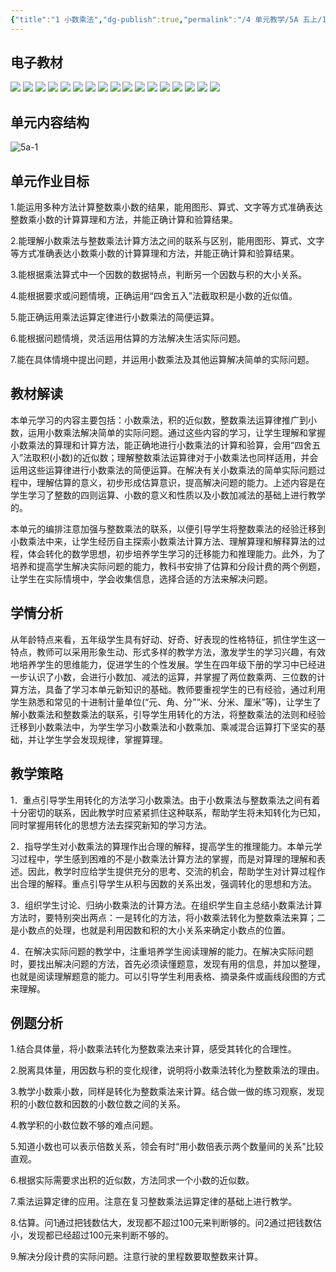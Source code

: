 ```yaml
---
{"title":"1 小数乘法","dg-publish":true,"permalink":"/4 单元教学/5A 五上/1 小数乘法/","dgPassFrontmatter":true,"noteIcon":""}
---
```



## 电子教材

<p class="grid-4">
	<img loading="lazy" decoding="async" src="https://book.pep.com.cn/1221001501141/files/mobile/8.jpg">
	<img loading="lazy" decoding="async" src="https://book.pep.com.cn/1221001501141/files/mobile/9.jpg">
	<img loading="lazy" decoding="async" src="https://book.pep.com.cn/1221001501141/files/mobile/10.jpg">
	<img loading="lazy" decoding="async" src="https://book.pep.com.cn/1221001501141/files/mobile/11.jpg">
	<img loading="lazy" decoding="async" src="https://book.pep.com.cn/1221001501141/files/mobile/12.jpg">
	<img loading="lazy" decoding="async" src="https://book.pep.com.cn/1221001501141/files/mobile/13.jpg">
	<img loading="lazy" decoding="async" src="https://book.pep.com.cn/1221001501141/files/mobile/14.jpg">
	<img loading="lazy" decoding="async" src="https://book.pep.com.cn/1221001501141/files/mobile/15.jpg">
	<img loading="lazy" decoding="async" src="https://book.pep.com.cn/1221001501141/files/mobile/16.jpg">
	<img loading="lazy" decoding="async" src="https://book.pep.com.cn/1221001501141/files/mobile/17.jpg">
	<img loading="lazy" decoding="async" src="https://book.pep.com.cn/1221001501141/files/mobile/18.jpg">
	<img loading="lazy" decoding="async" src="https://book.pep.com.cn/1221001501141/files/mobile/19.jpg">
	<img loading="lazy" decoding="async" src="https://book.pep.com.cn/1221001501141/files/mobile/20.jpg">
	<img loading="lazy" decoding="async" src="https://book.pep.com.cn/1221001501141/files/mobile/21.jpg">
	<img loading="lazy" decoding="async" src="https://book.pep.com.cn/1221001501141/files/mobile/22.jpg">
	<img loading="lazy" decoding="async" src="https://book.pep.com.cn/1221001501141/files/mobile/23.jpg">
	<img loading="lazy" decoding="async" src="https://book.pep.com.cn/1221001501141/files/mobile/24.jpg">
</p>

## 单元内容结构

![5a-1](https://r2.edui123.com/2023/04/5a-1.png)

## 单元作业目标

1.能运用多种方法计算整数乘小数的结果，能用图形、算式、文字等方式准确表达整数乘小数的计算算理和方法，并能正确计算和验算结果。

2.能理解小数乘法与整数乘法计算方法之间的联系与区别，能用图形、算式、文字等方式准确表达小数乘小数的计算算理和方法，并能正确计算和验算结果。

3.能根据乘法算式中一个因数的数据特点，判断另一个因数与积的大小关系。

4.能根据要求或问题情境，正确运用“四舍五入”法截取积是小数的近似值。

5.能正确运用乘法运算定律进行小数乘法的简便运算。

6.能根据问题情境，灵活运用估算的方法解决生活实际问题。

7.能在具体情境中提出问题，并运用小数乘法及其他运算解决简单的实际问题。

## 教材解读

本单元学习的内容主要包括：小数乘法，积的近似数，整数乘法运算律推广到小数，运用小数乘法解决简单的实际问题。通过这些内容的学习，让学生理解和掌握小数乘法的算理和计算方法，能正确地进行小数乘法的计算和验算，会用“四舍五入”法取积(小数)的近似数；理解整数乘法运算律对于小数乘法也同样适用，并会运用这些运算律进行小数乘法的简便运算。在解决有关小数乘法的简单实际问题过程中，理解估算的意义，初步形成估算意识，提高解决问题的能力。上述内容是在学生学习了整数的四则运算、小数的意义和性质以及小数加减法的基础上进行教学的。

本单元的编排注意加强与整数乘法的联系，以便引导学生将整数乘法的经验迁移到小数乘法中来，让学生经历自主探索小数乘法计算方法、理解算理和解释算法的过程，体会转化的数学思想，初步培养学生学习的迁移能力和推理能力。此外，为了培养和提高学生解决实际问题的能力，教科书安排了估算和分段计费的两个例题，让学生在实际情境中，学会收集信息，选择合适的方法来解决问题。

## 学情分析

从年龄特点来看，五年级学生具有好动、好奇、好表现的性格特征，抓住学生这一特点，教师可以采用形象生动、形式多样的教学方法，激发学生的学习兴趣，有效地培养学生的思维能力，促进学生的个性发展。学生在四年级下册的学习中已经进一步认识了小数，会进行小数加、减法的运算，并掌握了两位数乘两、三位数的计算方法，具备了学习本单元新知识的基础。教师要重视学生的已有经验，通过利用学生熟悉和常见的十进制计量单位(“元、角、分”“米、分米、厘米”等)，让学生了解小数乘法和整数乘法的联系，引导学生用转化的方法，将整数乘法的法则和经验迁移到小数乘法中，为学生学习小数乘法和小数乘加、乘减混合运算打下坚实的基础，并让学生学会发现规律，掌握算理。

## 教学策略

1．重点引导学生用转化的方法学习小数乘法。由于小数乘法与整数乘法之间有着十分密切的联系，因此教学时应紧紧抓住这种联系，帮助学生将未知转化为已知，同时掌握用转化的思想方法去探究新知的学习方法。

2．指导学生对小数乘法的算理作出合理的解释，提高学生的推理能力。本单元学习过程中，学生感到困难的不是小数乘法计算方法的掌握，而是对算理的理解和表述。因此，教学时应给学生提供充分的思考、交流的机会，帮助学生对计算过程作出合理的解释。重点引导学生从积与因数的关系出发，强调转化的思想和方法。

3．组织学生讨论、归纳小数乘法的计算方法。在组织学生自主总结小数乘法计算方法时，要特别突出两点：一是转化的方法，将小数乘法转化为整数乘法来算；二是小数点的处理，也就是利用因数和积的大小关系来确定小数点的位置。

4．在解决实际问题的教学中，注重培养学生阅读理解的能力。在解决实际问题时，要找出解决问题的方法，首先必须读懂题意，发现有用的信息，并加以整理，也就是阅读理解题意的能力。可以引导学生利用表格、摘录条件或画线段图的方式来理解。

## 例题分析

1.结合具体量，将小数乘法转化为整数乘法来计算，感受其转化的合理性。

2.脱离具体量，用因数与积的变化规律，说明将小数乘法转化为整数乘法的理由。

3.教学小数乘小数，同样是转化为整数乘法来计算。结合做一做的练习观察，发现积的小数位数和因数的小数位数之间的关系。

4.教学积的小数位数不够的难点问题。

5.知道小数也可以表示倍数关系，领会有时“用小数倍表示两个数量间的关系"比较直观。

6.根据实际需要求出积的近似数，方法同求一个小数的近似数。

7.乘法运算定律的应用。注意在复习整数乘法运算定律的基础上进行教学。

8.估算。问1通过把钱数估大，发现都不超过100元来判断够的。问2通过把钱数估小，发现都已经超过100元来判断不够的。

9.解决分段计费的实际问题。注意行驶的里程数要取整数来计算。